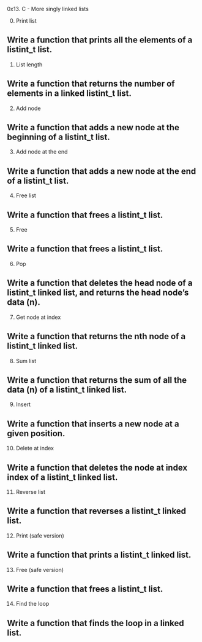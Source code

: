 0x13. C - More singly linked lists

0. Print list
## Write a function that prints all the elements of a listint_t list.

1. List length
## Write a function that returns the number of elements in a linked listint_t list.

2. Add node
## Write a function that adds a new node at the beginning of a listint_t list.

3. Add node at the end
## Write a function that adds a new node at the end of a listint_t list.

4. Free list
## Write a function that frees a listint_t list.

5. Free
## Write a function that frees a listint_t list.

6. Pop
## Write a function that deletes the head node of a listint_t linked list, and returns the head node’s data (n).

7. Get node at index
## Write a function that returns the nth node of a listint_t linked list.

8. Sum list
## Write a function that returns the sum of all the data (n) of a listint_t linked list.

9. Insert
## Write a function that inserts a new node at a given position.

10. Delete at index
## Write a function that deletes the node at index index of a listint_t linked list.

11. Reverse list
## Write a function that reverses a listint_t linked list.

12. Print (safe version)
## Write a function that prints a listint_t linked list.

13. Free (safe version)
## Write a function that frees a listint_t list.

14. Find the loop
## Write a function that finds the loop in a linked list.
